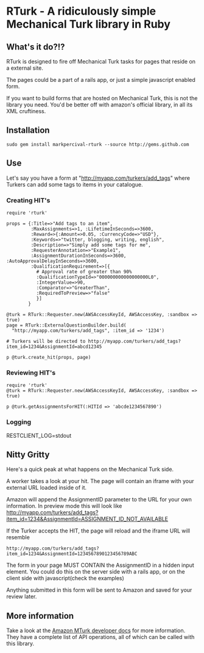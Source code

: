 # RTurk - A ridiculously simple Mechanical Turk library in Ruby

## What's it do?!?

RTurk is designed to fire off Mechanical Turk tasks for pages that reside on a external site.

The pages could be a part of a rails app, or just a simple javascript enabled form.

If you want to build forms that are hosted on Mechanical Turk, this is not the library you need.
You'd be better off with amazon's official library, in all its XML cruftiness.

## Installation

    sudo gem install markpercival-rturk --source http://gems.github.com
    
## Use

Let's say you have a form at "http://myapp.com/turkers/add_tags" where Turkers can add some tags to items in your catalogue.

### Creating HIT's

    require 'rturk'

    props = {:Title=>"Add tags to an item", 
             :MaxAssignments=>1, :LifetimeInSeconds=>3600, 
             :Reward=>{:Amount=>0.05, :CurrencyCode=>"USD"}, 
             :Keywords=>"twitter, blogging, writing, english", 
             :Description=>"Simply add some tags for me",
             :RequesterAnnotation=>"Example1",
             :AssignmentDurationInSeconds=>3600, :AutoApprovalDelayInSeconds=>3600, 
             :QualificationRequirement=>[{
               # Approval rate of greater than 90%
               :QualificationTypeId=>"000000000000000000L0", 
               :IntegerValue=>90, 
               :Comparator=>"GreaterThan", 
               :RequiredToPreview=>"false"
               }]
            }

    @turk = RTurk::Requester.new(AWSAccessKeyId, AWSAccessKey, :sandbox => true)
    page = RTurk::ExternalQuestionBuilder.build(
      "http://myapp.com/turkers/add_tags", :item_id => '1234')
    
    # Turkers will be directed to http://myapp.com/turkers/add_tags?item_id=1234&AssignmentId=abcd12345

    p @turk.create_hit(props, page)
    
### Reviewing HIT's

    require 'rturk'
    @turk = RTurk::Requester.new(AWSAccessKeyId, AWSAccessKey, :sandbox => true)

    p @turk.getAssignmentsForHIT(:HITId => 'abcde1234567890')
    
### Logging
RESTCLIENT_LOG=stdout
    
## Nitty Gritty

Here's a quick peak at what happens on the Mechanical Turk side.

A worker takes a look at your hit. The page will contain an iframe with your external URL loaded inside of it.

Amazon will append the AssignmentID parameter to the URL for your own information. In preview mode this will look like
    http://myapp.com/turkers/add_tags?item_id=1234&AssignmentId=ASSIGNMENT_ID_NOT_AVAILABLE
    
If the Turker accepts the HIT, the page will reload and the iframe URL will resemble

    http://myapp.com/turkers/add_tags?item_id=1234&AssignmentId=1234567890123456789ABC
    
The form in your page MUST CONTAIN the AssignmentID in a hidden input element. You could do this on the server side with a rails app, or on the client side with javascript(check the examples)

Anything submitted in this form will be sent to Amazon and saved for your review later.

## More information

Take a look at the [Amazon MTurk developer docs](http://docs.amazonwebservices.com/AWSMechTurk/latest/AWSMechanicalTurkRequester/) for more information. They have a complete list of API operations, all of which can be called with this library.

    
    